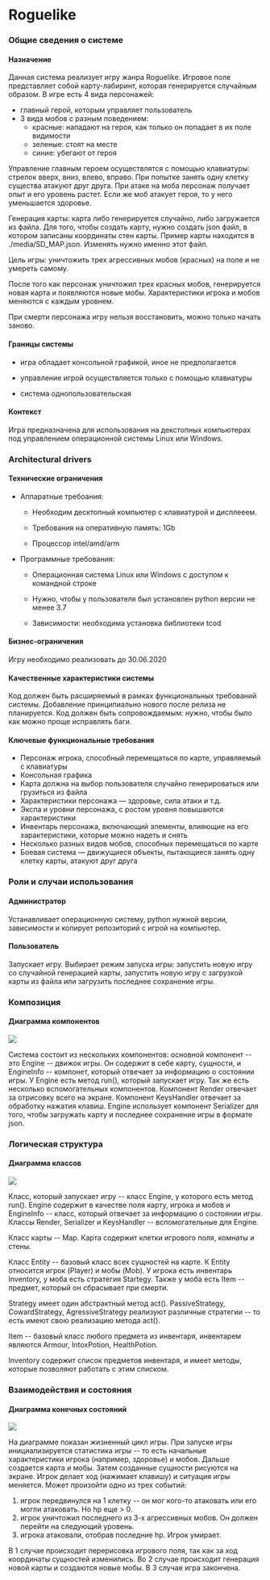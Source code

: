 # Roguelike 

### Общие сведения о системе

#### Назначение

Данная система реализует игру жанра Roguelike.
Игровое поле представляет собой карту-лабиринт,
которая  генерируется случайным образом.
В игре есть 4 вида персонажей: 
- главный герой, которым управляет пользователь
- 3 вида мобов с разным поведением: 
   * красные: нападают на героя, как только он попадает в их поле видимости
   * зеленые: стоят на месте
   * синие: убегают от героя
   
Управление главным героем осуществлятся с помощью клавиатуры: стрелок вверх, вниз, влево, вправо.
При попытке занять одну клетку существа атакуют друг друга.
При атаке на моба персонаж получает опыт и его уровень растет.
Если же моб атакует героя, то у него уменьшается здоровье. 

Генерация карты: карта либо генерируется случайно, либо загружается из файла. 
Для того, чтобы создать карту, нужно создать json файл, в котором записаны координаты
стен карты. Пример карты находится в ./media/SD_MAP.json. Изменять нужно именно этот файл.

Цель игры: уничтожить трех агрессивных мобов (красных) на поле и не умереть самому.

После того как персонаж уничтожил трех красных мобов, генерируется новая карта 
и появляются новые мобы. Характеристики игрока и мобов меняются с каждым уровнем.

При смерти персонажа игру нельзя восстановить, можно только начать заново.


#### Границы системы

- игра обладает консольной графикой, иное не предполагается

- управление игрой осуществляется только с помощью клавиатуры

- система однопользовательская


#### Контекст 

Игра предназначена для использования на декстопных компьютерах 
под управлением операционной системы Linux или Windows.

### Architectural drivers

#### Технические ограничения

- Аппаратные требоания:

    * Необходим десктопный компьютер с клавиатурой и дисплееем.
    
    * Требования на оперативную память: 1Gb 
    
    * Процессор intel/amd/arm 
    
    
- Программные требования:

   * Операционная система Linux или Windows c доступом к командной строке

   * Нужно, чтобы у пользователя был установлен python версии не менее 3.7

   * Зависимости: необходима установка библиотеки tcod


#### Бизнес-ограничения

Игру необходимо реализовать до 30.06.2020

#### Качественные характеристики системы

Код должен быть расширяемый в рамках функциональных 
требований системы. Добавление принципиально нового после релиза не планируется.
Код должен быть сопровождаемым: нужно, чтобы было как можно проще исправлять баги.


#### Ключевые функциональные требования

- Персонаж игрока, способный перемещаться по карте,
управляемый с клавиатуры
- Консольная графика
- Карта должна на выбор пользователя случайно генерироваться или грузиться из файла 
- Характеристики персонажа — здоровье, сила атаки и т.д.
- Экспа и уровни персонажа, с ростом уровня повышаются
характеристики
- Инвентарь персонажа, включающий элементы, влияющие на его
характеристики, которые можно надеть и снять
- Несколько разных видов мобов, способных перемещаться по
карте
- Боевая система — движущиеся объекты, пытающиеся занять
одну клетку карты, атакуют друг друга

### Роли и случаи использования

#### Администратор

Устанавливает операционную систему, python нужной версии, 
зависимости и копирует репозиторий с игрой на компьютер.

#### Пользователь

Запускает игру. Выбирает режим запуска игры: запустить новую игру со случайной генерацией карты,
запустить новую игру с загрузкой карты из файла или
загрузить последнее
сохранение игры.

### Композиция 

#### Диаграмма компонентов

![](./diagram1.png)

Система состоит из нескольких компонентов: 
основной компонент -- это Engine -- движок игры.
Он содержит в себе карту, сущности, и EngineInfo -- компонет,
который отвечает за информацию о состоянии игры. 
У Engine есть метод run(), который запускает игру.
Так же есть несколько вспомогательных компонентов.
Компонент Render отвечает за отрисовку всего на экране.
Компонент KeysHandler отвечает за обработку нажатия клавиш.
Engine использует компонент Serializer для того, чтобы загружать карту и последнее сохранение
игры в формате json. 

### Логическая структура

#### Диаграмма классов

![](./diagram2.png)

Класс, который запускает игру -- класс Engine, у которого есть 
метод run(). Engine содержит в качестве поля карту,
игрока и мобов и EngineInfo -- класс, который отвечает за информацию о состоянии игры.
Классы Render, Serializer и KeysHandler -- вспомогательные для Engine.

Класс карты -- Map. Карта содержит клетки игрового поля,
комнаты и стены.

Класс Entity -- базовый класс всех сущностей на карте. 
К Entity относится игрок (Player) и мобы (Mob).
У игрока есть инвентарь Inventory, у моба есть стратегия Startegy.
Также у моба есть Item -- предмет, который он сбрасывает при смерти.


Strategy имеет один абстрактный метод act(). 
PassiveStrategy, CowardStrategy, AgressiveStrategy 
реализуют различные стратегии -- то есть имеют свою реализацию метода
act().

Item -- базовый класс любого предмета из инвентаря,
инвентарем являются Armour, IntoxPotion, HealthPotion.

Inventory содержит список предметов инвентаря,
и имеет методы, которые позволяют работать с этим списком. 

### Взаимодействия и состояния 

#### Диаграмма конечных состояний



![](./diagram3.png)

На диаграмме показан жизненный цикл игры. 
При запуске игры инициализируется статистика игры -- 
то есть начальные характеристики игрока (например, здоровье)
и мобов. Дальше создается карта и мобы.
Затем созданные сущности рисуются на экране. 
Игрок делает ход (нажимает клавишу) и ситуация игры меняется.
Может произойти одно из трех событий: 
1) игрок передвинулся на 1 клетку -- он мог кого-то атаковать или его могли 
атаковать. Но hp еще > 0.
2) игрок уничтожил последнего из 3-х агрессивных мобов. Он должен перейти на следующий уровень.
3) игрока атаковали, отобрав последние hp. Игрок умирает.

В 1 случае происходит перерисовка игрового поля, так как за ход 
координаты сущностей изменились.
Во 2 случае происходит генерация новой карты и создаются новые мобы.
В 3 случае игра закончена.